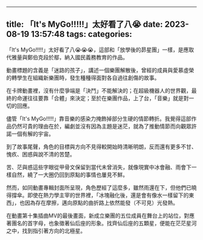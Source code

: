 
---
title: 「It's MyGo!!!!!」太好看了八😭
date: 2023-08-19 13:57:48
tags: 
categories: 
---

「It's MyGo!!!!!」太好看了八😭😭😭，這部和「放學後的昴星團」一樣，是應取代雅量與鄭伯克段於鄢，納入國民義務教育的作品。
<!-- more -->
動畫標題的含義是「迷路的孩子」，講述一個樂團解散後，曾經的成員與愛慕虛榮的轉學生在組織新樂團時，發生種種得面對各自過往創傷的故事。

在卡牌動畫裡，沒有什麼爭端是「決鬥」不能解決的；在超級機器人的世界觀，最終的命運往往要靠「合體」來決定；至於在樂團作品，上了台，「音樂」就是對一切的回應。

儘管「It's MyGo!!!!!」靠音樂的感染力掩飾掉部分生硬的情節轉折。我覺得這部作品仍然可貴的理由在於，編劇並沒有因為主題是迷茫，就為了推動情節而向觀眾許諾一個有解的宇宙。

到了故事尾聲，角色的目標與方向不見得較開始時清晰明朗，反而還有更多不甘、愧疚、困惑與說不清的苦楚。

苦、茫與惑這些字眼從甲骨文保留到當代未曾消失，就像現實中冰會融、雨會下一樣自然，繞了一大圈仍回到原點的事情也屢見不鮮。

然而，如同動畫專輯封面所呈現，角色歷經了這麼多，雖然雨還在下，但他們已曉得撐傘。即使在熱力學主宰的世界裡，「冰塊融化後，還是會有像水一樣留下的東西」，也因為存在摩擦，邁向原點的曲折路上依然能發（不可見）光發熱。

在動畫第十集插曲MV的最後畫面，新成立樂團的五位成員在舞台上的站位，對應著團名的首字母，也象徵著仙后座的形象。找齊仙后座的五顆星，便能在茫茫星河之中，找到指引著方向的北極星。
